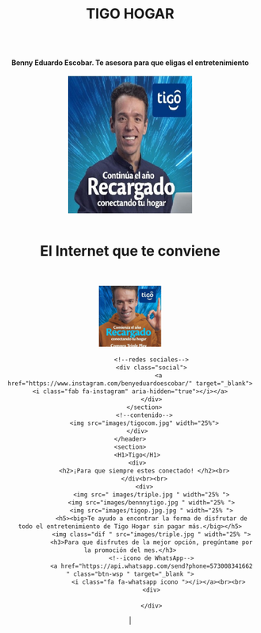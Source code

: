 <html lang="en">



<body>
    <header>
        <H1>TIGO HOGAR</H1><br><br>
        <h4> Benny Eduardo Escobar. Te asesora para que eligas el entretenimiento </h4>
        <!--crear la parte del encabezado-->
        <div class="home-wrapper">
            <!--encabezado-->
            <div class="container">
                <!--logo-->
                <img class="logo" src="images/tigorecargadob.jpg" width="250px" alt="God Speaks."><br><br>
                <!--menu-->
            </div>
            <h1>El Internet que te conviene</h1><br><br>
            <!--fin del logo y menu-->
            <!--seccion home-->
            <img src="images/bennnytigo.jpg" width="25%">
            <section class="container" id="home">
        

          

                
                <!--redes sociales-->
                <div class="social">
                    <a href="https://www.instagram.com/benyeduardoescobar/" target="_blank"><i class="fab fa-instagram" aria-hidden="true"></i></a>
                </div>
            </section>
            <!--contenido-->
            <img src="images/tigocom.jpg" width="25%">
        </div>
    </header>
    <section>
        <H1>Tigo</H1>
        <div>
            <h2>¡Para que siempre estes conectado! </h2><br>
            </div<br><br>
            <div>
                <img src=" images/triple.jpg " width="25% ">
                <img src="images/bennnytigo.jpg " width="25% ">
                <img src="images/tigop.jpg.jpg " width="25% ">
                <h5><big>Te ayudo a encontrar la forma de disfrutar de todo el entretenimiento de Tigo Hogar sin pagar más.</big></h5>
                <img class="dif " src="images/triple.jpg " width="25% ">
                <h3>Para que disfrutes de la mejor opción, pregúntame por la promoción del mes.</h3>
                <!--icono de WhatsApp-->
                <a href="https://api.whatsapp.com/send?phone=573008341662 " class="btn-wsp " target="_blank ">
                    <i class="fa fa-whatsapp icono "></i></a><br><br>
                <div>

                </div>



</body>
|

</html>

